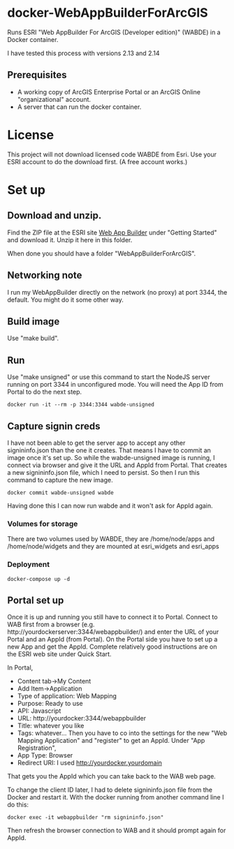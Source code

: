 # docker-WebAppBuilderForArcGIS
Runs ESRI "Web AppBuilder For ArcGIS (Developer edition)" (WABDE) in a Docker container.

I have tested this process with versions 2.13 and 2.14

## Prerequisites 

* A working copy of ArcGIS Enterprise Portal or an ArcGIS Online "organizational" account.
* A server that can run the docker container.

# License

This project will not download licensed code WABDE from Esri.
Use your ESRI account to do the download first. (A free account works.)

# Set up

## Download and unzip.

Find the ZIP file at the ESRI site
[Web App Builder](https://developers.arcgis.com/web-appbuilder/)
under "Getting Started" and download it.  Unzip it here in this folder.

When done you should have a folder "WebAppBuilderForArcGIS".

## Networking note

I run my WebAppBuilder directly on the network (no proxy) at port
3344, the default. You might do it some other way.

## Build image

Use "make build".

## Run

Use "make unsigned" or use this command to start the NodeJS server running on port 3344
in unconfigured mode. You will need the App ID from Portal to do the next step.

    docker run -it --rm -p 3344:3344 wabde-unsigned

## Capture signin creds

I have not been able to get the server app to accept any other
signininfo.json than the one it creates. That means I have to commit
an image once it's set up. So while the wabde-unsigned image is
running, I connect via browser and give it the URL and AppId from
Portal.  That creates a new signininfo.json file, which I need to
persist. So then I run this command to capture the new image.

    docker commit wabde-unsigned wabde

Having done this I can now run wabde and it won't ask for AppId again.

### Volumes for storage

There are two volumes used by WABDE, they are /home/node/apps and /home/node/widgets
and they are mounted at esri_widgets and esri_apps

### Deployment

    docker-compose up -d

## Portal set up

Once it is up and running you still have to connect it to Portal.
Connect to WAB first from a browser (e.g. http://yourdockerserver:3344/webappbuilder/) and
enter the URL of your Portal and an AppId (from Portal). On the Portal
side you have to set up a new App and get the AppId. Complete
relatively good instructions are on the ESRI web site under Quick Start.

In Portal,
* Content tab->My Content
* Add Item->Application
* Type of application: Web Mapping
* Purpose: Ready to use
* API: Javascript
* URL: http://yourdocker:3344/webappbuilder
* Title: whatever you like
* Tags: whatever...
Then you have to co into the settings for the new "Web Mapping Application"
and "register" to get an AppId. Under "App Registration",
* App Type: Browser
* Redirect URI: I used http://yourdocker.yourdomain

That gets you the AppId which you can take back to the WAB web page.

To change the client ID later, I had to delete signininfo.json
file from the Docker and restart it.
With the docker running from another command line I do this:

    docker exec -it webappbuilder "rm signininfo.json"

Then refresh the browser connection to WAB and it should prompt again for AppId.

